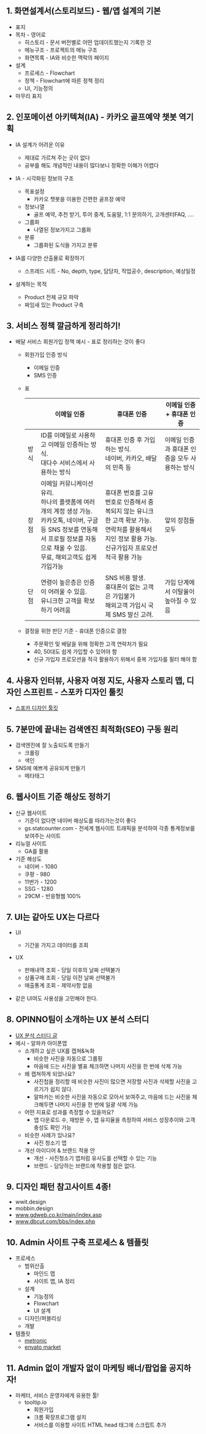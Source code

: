 ## 1. 화면설계서(스토리보드) - 웹/앱 설계의 기본
* 표지
* 목차 - 영어로
  * 히스토리 - 문서 버전별로 어떤 업데이트했는지 기록한 것
  * 메뉴구조 - 프로젝트의 메뉴 구조
  * 화면목록 - IA와 비슷한 맥락의 페이지
* 설계
  * 프로세스 - Flowchart
  * 정책 - Flowchart에 따른 정책 정리
  * UI, 기능정의
* 마무리 표지

## 2. 인포메이션 아키텍쳐(IA) - 카카오 골프예약 챗봇 역기획
* IA 설계가 어려운 이유
  * 제대로 가르쳐 주는 곳이 없다
  * 공부를 해도 개념적인 내용이 많다보니 정확한 이해가 어렵다

* IA - 시각화된 정보의 구조
  * 목표설정
    * 카카오 챗봇을 이용한 간편한 골프장 예약
  * 정보나열
    * 골프 예약, 추천 받기, 투어 중계, 도움말, 1:1 문의하기, 고개센터FAQ, ....
  * 그룹화
    * 나열된 정보가지고 그룹화
  * 분류
    * 그룹화된 도식들 가지고 분류

* IA를 다양한 산출물로 확장하기
  * 스프레드 시트 - No, depth, type, 담당자, 작업공수, description, 예상일정

* 설계하는 목적
  * Product 전체 규모 파악
  * 짜임새 있는 Product 구축

## 3. 서비스 정책 깔금하게 정리하기!
* 배달 서비스 회원가입 정책 예시 - 표로 정리하는 것이 좋다
  * 회원가입 인증 방식
    * 이메일 인증
    * SMS 인증
  * 표

    || 이메일 인증 | 휴대폰 인증 | 이메일 인증 + 휴대폰 인증 |
    |-|---------|-----------|---------------------|
    |방식|ID를 이메일로 사용하고 이메일 인증하는 방식.<br> 대다수 서비스에서 사용하는 방식|휴대폰 인증 후 가입하는 방식.<br> 네이버, 카카오, 배달의 민족 등 | 이메일 인증과 휴대폰 인증을 모두 사용하는 방식|
    |장점|이메일 커뮤니케이션 유리.<br>하나의 플랫폼에 여러 개의 계정 생성 가능.<br> 카카오톡, 네이버, 구글 등 SNS 정보를 연동해서 프로필 정보를 자동으로 채울 수 있음.<br> 무료, 해외고객도 쉽게 가입가능| 휴대폰 번호를 고유 번호로 인증해서 중복되지 않는 유니크한 고객 확보 가능.<br> 연락처를 활용해서 지인 정보 활용 가능.<br> 신규가입자 프로모션 적극 활용 가능| 앞의 장점들 모두 |
    |단점| 연령이 높은층은 인증이 어려울 수 있음.<br>유니크한 고객을 확보하기 어려움|SNS 비용 발생.<br>휴대폰이 없는 고객은 가입불가<br>해외고객 가입시 국제 SMS 발신 고려.| 가입 단계에서 이탈율이 높아질 수 있음|
  
  * 결정을 위한 판단 기준 - 휴대폰 인증으로 결정
    * 주문확인 및 배달을 위해 정확한 고객 연락처가 필요
    * 40, 50대도 쉽게 가입할 수 있어야 함
    * 신규 가입자 프로모션을 적극 활용하기 위해서 중복 가입자를 필터 해야 함

## 4. 사용자 인터뷰, 사용자 여정 지도, 사용자 스토리 맵, 디자인 스프린트 - 스포카 디자인 툴킷
* [스포카 디자인 툴킷](https://spoqa.github.io/design-toolkit/)

## 5. 7분만에 끝내는 검색엔진 최적화(SEO) 구동 원리
* 검색엔진에 잘 노출되도록 만들기
  * 크롤링
  * 색인
* SNS에 예쁘게 공유되게 만들기
  * 메타태그

## 6. 웹사이트 기준 해상도 정하기
* 신규 웹사이트
  * 기준이 없다면 네이버 해상도를 따라가는것이 좋다
  * gs.statcounter.com - 전세계 웹사이트 트래픽을 분석하여 각종 통계정보를 보여주는 사이트
* 리뉴얼 사이트
  * GA를 활용
* 기준 해상도
  * 네이버 - 1080
  * 쿠팡 - 980
  * 11번가 - 1200
  * SSG - 1280
  * 29CM - 반응형웹 100%

## 7. UI는 같아도 UX는 다르다
* UI
  * 기간을 가지고 데이터를 조회

* UX
  * 판매내역 조회 - 당일 이후의 날짜 선택불가
  * 상품구매 조회 - 당일 이전 날짜 선택불가
  * 매출통계 조회 - 제약사항 없음

* 같은 UI여도 사용성을 고민해야 한다.

## 8. OPINNO팀이 소개하는 UX 분석 스터디
* [UX 분석 스터디 글](https://brunch.co.kr/@chrisjeon82n3/82)
* 예시 - 알파카 아이폰앱
  * 소개하고 싶은 UX를 캡쳐&녹화
    * 비슷한 사진을 자동으로 그룹핑
    * 마음에 드는 사진을 별표 체크하면 나머지 사진을 한 번에 삭제 가능
  * 왜 캡쳐하게 되었나요?
    * 사진첩을 정리할 때 비슷한 사진이 많으면 저장할 사진과 삭제할 사진을 고르기가 쉽지 않다.
    * 알파카는 비슷한 사진을 자동으로 모아서 보여주고, 마음에 드는 사진을 체크해두면 나머지 사진을 한 번에 일괄 삭제 가능
  * 어떤 지표로 성과를 측정할 수 있을까요?
    * 앱 다운로드 수, 재방문 수, 앱 유지율을 측정하여 서비스 성장추이와 고객 충성도 확인 가능
  * 비슷한 사례가 있나요?
    * 사진 청소기 앱
  * 개선 아이디어 & 브랜드 적용 안
    * 개선 - 사진청소기 앱처럼 유사도를 선택할 수 있는 기능
    * 브랜드 - 담당하는 브랜드에 착용할 점은 없다.
  
## 9. 디자인 패턴 참고사이트 4종!
* wwit.design
* mobbin.design
* www.gdweb.co.kr/main/index.asp
* www.dbcut.com/bbs/index.php

## 10. Admin 사이트 구축 프로세스 & 템플릿
* 프로세스
  * 범위산출
    * 마인드 맵
    * 사이트 맵, IA 정리
  * 설계
    * 기능정의
    * Flowchart
    * UI 설계
  * 디자인/퍼블리싱
  * 개발
* 템플릿
  * [metronic](https://keenthemes.com/metronic/)
  * [envato market](https://themeforest.net/)

## 11. Admin 없이 개발자 없이 마케팅 배너/팝업을 공지하자!
* 마케터, 서비스 운영자에게 유용한 툴!
  * tooltip.io
    * 회원가입
    * 크롬 확장프로그램 설치
    * 서비스를 이용할 사이트 HTML head 태그에 스크립트 추가
